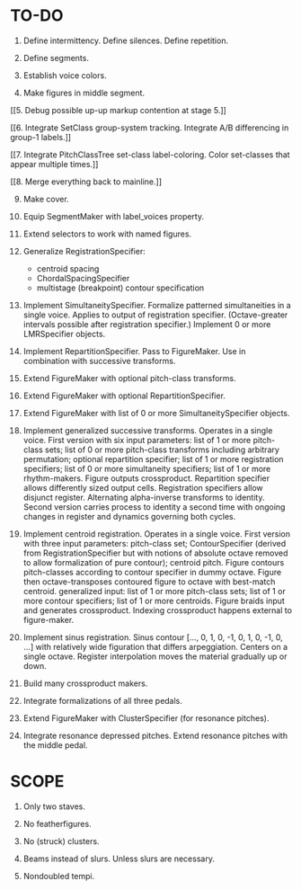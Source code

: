 TO-DO
=====

1.  Define intermittency. Define silences. Define repetition.

2.  Define segments.

3.  Establish voice colors.

4.  Make figures in middle segment.

[[5.  Debug possible up-up markup contention at stage 5.]]

[[6.  Integrate SetClass group-system tracking.
    Integrate A/B differencing in group-1 labels.]]

[[7.  Integrate PitchClassTree set-class label-coloring.
    Color set-classes that appear multiple times.]]

[[8.  Merge everything back to mainline.]]

9.  Make cover.

10. Equip SegmentMaker with label_voices property.

11. Extend selectors to work with named figures.

12. Generalize RegistrationSpecifier:
    * centroid spacing
    * ChordalSpacingSpecifier
    * multistage (breakpoint) contour specification

13. Implement SimultaneitySpecifier.
    Formalize patterned simultaneities in a single voice.
    Applies to output of registration specifier.
    (Octave-greater intervals possible after registration specifier.)
    Implement 0 or more LMRSpecifier objects.

14. Implement RepartitionSpecifier.
    Pass to FigureMaker.
    Use in combination with successive transforms.

15. Extend FigureMaker with optional pitch-class transforms.

16. Extend FigureMaker with optional RepartitionSpecifier.

17. Extend FigureMaker with list of 0 or more SimultaneitySpecifier objects.

18. Implement generalized successive transforms. Operates in a single voice.
    First version with six input parameters: list of 1 or more pitch-class
    sets; list of 0 or more pitch-class transforms including arbitrary
    permutation; optional repartition specifier; list of 1 or more registration
    specifiers; list of 0 or more simultaneity specifiers; list of 1 or more
    rhythm-makers. Figure outputs crossproduct. Repartition specifier allows
    differently sized output cells. Registration specifiers allow disjunct
    register. Alternating alpha-inverse transforms to identity. Second version
    carries process to identity a second time with ongoing changes in register
    and dynamics governing both cycles.

19. Implement centroid registration. Operates in a single voice. First version
    with three input parameters: pitch-class set; ContourSpecifier (derived
    from RegistrationSpecifier but with notions of absolute octave removed to
    allow formalization of pure contour); centroid pitch. Figure contours
    pitch-classes according to contour specifier in dummy octave. Figure then
    octave-transposes contoured figure to octave with best-match centroid.
    generalized input: list of 1 or more pitch-class sets; list of 1 or more
    contour specifiers; list of 1 or more centroids. Figure braids input and
    generates crossproduct. Indexing crossproduct happens external to
    figure-maker.

20. Implement sinus registration. Sinus contour [..., 0, 1, 0, -1, 0, 1, 0, -1,
    0, ...] with relatively wide figuration that differs arpeggiation. Centers
    on a single octave. Register interpolation moves the material gradually up
    or down.

21. Build many crossproduct makers.

22. Integrate formalizations of all three pedals.

23. Extend FigureMaker with ClusterSpecifier (for resonance pitches).

24. Integrate resonance depressed pitches.
    Extend resonance pitches with the middle pedal.

SCOPE
=====

1.  Only two staves.

2.  No featherfigures.

3.  No (struck) clusters.

4.  Beams instead of slurs. Unless slurs are necessary.

5.  Nondoubled tempi.
